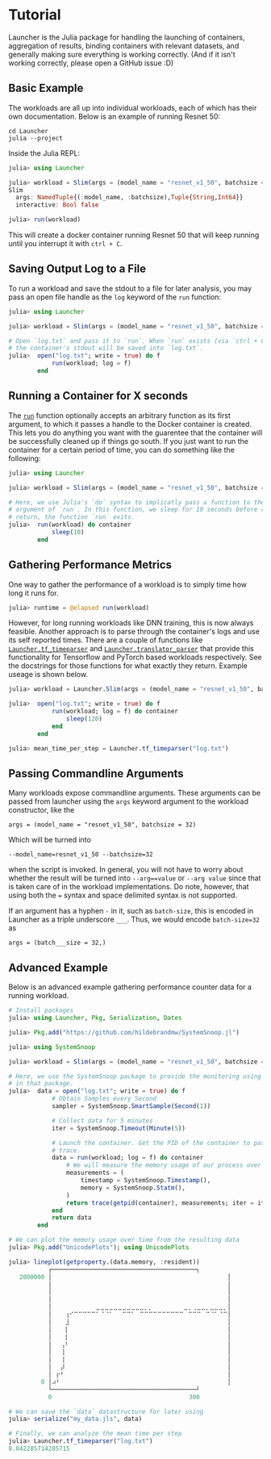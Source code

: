 # Tutorial

Launcher is the Julia package for handling the launching of containers, aggregation of 
results, binding containers with relevant datasets, and generally making sure everything is 
working correctly. (And if it isn't working correctly, please open a GitHub issue :D)

## Basic Example

The workloads are all up into individual workloads, each of which has their own documentation.
Below is an example of running Resnet 50:
```
cd Launcher
julia --project
```
Inside the Julia REPL:
```julia
julia> using Launcher

julia> workload = Slim(args = (model_name = "resnet_v1_50", batchsize = 32))
Slim
  args: NamedTuple{(:model_name, :batchsize),Tuple{String,Int64}}
  interactive: Bool false

julia> run(workload)
```
This will create a docker container running Resnet 50 that will keep running until you
interrupt it with `ctrl + C`.

## Saving Output Log to a File

To run a workload and save the stdout to a file for later analysis, you may pass an open
file handle as the `log` keyword of the `run` function:

```julia
julia> using Launcher

julia> workload = Slim(args = (model_name = "resnet_v1_50", batchsize = 32))

# Open `log.txt` and pass it to `run`. When `run` exists (via `ctrl + C` or other means),
# the container's stdout will be saved into `log.txt`.
julia>  open("log.txt"; write = true) do f
            run(workload; log = f)
        end
```

## Running a Container for X seconds

The [`run`](@ref) function optionally accepts an arbitrary function as its first argument,
to which it passes a handle to the Docker container is created. This lets you do anything
you want with the guarentee that the container will be successfully cleaned up if things
go south. If you just want to run the container for a certain period of time, you can
do something like the following:

```julia
julia> using Launcher

julia> workload = Slim(args = (model_name = "resnet_v1_50", batchsize = 32))

# Here, we use Julia's `do` syntax to implicatly pass a function to the first
# argument of `run`. In this function, we sleep for 10 seconds before returning. When we
# return, the function `run` exits.
julia>  run(workload) do container
            sleep(10)
        end
```

## Gathering Performance Metrics

One way to gather the performance of a workload is to simply time how long it runs for.
```julia
julia> runtime = @elapsed run(workload)
```
However, for long running workloads like DNN training, this is now always feasible. Another
approach is to parse through the container's logs and use its self reported times. There
are a couple of functions like [`Launcher.tf_timeparser`](@ref) and 
[`Launcher.translator_parser`](@ref) that provide this functionality for Tensorflow and 
PyTorch based workloads respectively. See the docstrings for those functions for what 
exactly they return. Example useage is shown below.
```julia
julia> workload = Launcher.Slim(args = (model_name = "resnet_v1_50", batchsize = 32))

julia>  open("log.txt"; write = true) do f
            run(workload; log = f) do container
                sleep(120)
            end
        end

julia> mean_time_per_step = Launcher.tf_timeparser("log.txt")
```

## Passing Commandline Arguments

Many workloads expose commandline arguments. These arguments can be passed from launcher
using the `args` keyword argument to the workload constructor, like the
```
args = (model_name = "resnet_v1_50", batchsize = 32)
```
Which will be turned into
```
--model_name=resnet_v1_50 --batchsize=32
```
when the script is invoked. In general, you will not have to worry about whether the result
will be turned into `--arg==value` or `--arg value` since that is taken care of in the
workload implementations. Do note, however, that using both the `=` syntax and
space delimited syntax is not supported.

If an argument has a hyphen `-` in it, such as `batch-size`, this is encoded in Launcher
as a triple underscore `___`. Thus, we would encode `batch-size=32` as
```
args = (batch___size = 32,)
``` 


## Advanced Example

Below is an advanced example gathering performance counter data for a running workload.

```julia
# Install packages
julia> using Launcher, Pkg, Serialization, Dates

julia> Pkg.add("https://github.com/hildebrandmw/SystemSnoop.jl")

julia> using SystemSnoop

julia> workload = Slim(args = (model_name = "resnet_v1_50", batchsize = 32))

# Here, we use the SystemSnoop package to provide the monitoring using the `trace` funciton
# in that package.
julia>  data = open("log.txt"; write = true) do f 
            # Obtain Samples every Second
            sampler = SystemSnoop.SmartSample(Second(1))

            # Collect data for 5 minutes
            iter = SystemSnoop.Timeout(Minute(5))

            # Launch the container. Get the PID of the container to pass to `trace` and then
            # trace.
            data = run(workload; log = f) do container
                # We will measure the memory usage of our process over time.
                measurements = (
                    timestamp = SystemSnoop.Timestamp(),
                    memory = SystemSnoop.Statm(),
                )
                return trace(getpid(container), measurements; iter = iter, sampletime = sampler)
            end
            return data
        end

# We can plot the memory usage over time from the resulting data
julia> Pkg.add("UnicodePlots"); using UnicodePlots

julia> lineplot(getproperty.(data.memory, :resident))
           ┌────────────────────────────────────────┐
   2000000 │⠀⠀⠀⠀⠀⠀⠀⠀⠀⠀⠀⠀⠀⠀⠀⠀⠀⠀⠀⠀⠀⠀⠀⠀⠀⠀⠀⠀⠀⠀⠀⠀⠀⠀⠀⠀⠀⠀⠀⠀│
           │⠀⠀⠀⠀⠀⠀⠀⠀⠀⠀⠀⠀⠀⠀⠀⠀⠀⠀⠀⠀⠀⠀⠀⠀⠀⠀⠀⠀⠀⠀⠀⠀⠀⠀⠀⠀⠀⠀⠀⠀│
           │⠀⠀⠀⠀⠀⠀⠀⠀⠀⠀⠀⠀⠀⠀⠀⠀⠀⠀⠀⠀⠀⠀⠀⠀⠀⠀⠀⠀⠀⠀⠀⠀⠀⠀⠀⠀⠀⠀⠀⠀│
           │⠀⠀⠀⠀⠀⠀⠀⠀⠀⠀⠀⠀⠀⠀⠀⠀⠀⠀⠀⠀⠀⠀⠀⠀⠀⠀⠀⠀⠀⠀⠀⠀⠀⠀⠀⠀⠀⠀⠀⠀│
           │⠀⠀⠀⠀⠀⠀⠀⠀⠀⠀⣀⣀⣀⣀⣀⣀⣀⣀⣀⣀⣀⡀⡀⠀⠀⠀⠀⠀⠀⠀⣀⡀⢀⣀⣀⡀⣀⣀⣀⡀│
           │⠀⠀⠀⢰⠊⠉⠉⠉⠉⠉⠁⠈⠈⠁⠀⠀⠉⠉⠁⠀⠉⠉⠉⠉⠉⠉⠉⠉⠉⠉⠀⠉⠉⠉⠀⠉⠈⠁⠈⠉│
           │⠀⠀⠀⣸⠀⠀⠀⠀⠀⠀⠀⠀⠀⠀⠀⠀⠀⠀⠀⠀⠀⠀⠀⠀⠀⠀⠀⠀⠀⠀⠀⠀⠀⠀⠀⠀⠀⠀⠀⠀│
           │⠀⠀⠀⡇⠀⠀⠀⠀⠀⠀⠀⠀⠀⠀⠀⠀⠀⠀⠀⠀⠀⠀⠀⠀⠀⠀⠀⠀⠀⠀⠀⠀⠀⠀⠀⠀⠀⠀⠀⠀│
           │⠀⠀⠀⡇⠀⠀⠀⠀⠀⠀⠀⠀⠀⠀⠀⠀⠀⠀⠀⠀⠀⠀⠀⠀⠀⠀⠀⠀⠀⠀⠀⠀⠀⠀⠀⠀⠀⠀⠀⠀│
           │⠀⠀⢠⠃⠀⠀⠀⠀⠀⠀⠀⠀⠀⠀⠀⠀⠀⠀⠀⠀⠀⠀⠀⠀⠀⠀⠀⠀⠀⠀⠀⠀⠀⠀⠀⠀⠀⠀⠀⠀│
           │⠀⠀⢸⠀⠀⠀⠀⠀⠀⠀⠀⠀⠀⠀⠀⠀⠀⠀⠀⠀⠀⠀⠀⠀⠀⠀⠀⠀⠀⠀⠀⠀⠀⠀⠀⠀⠀⠀⠀⠀│
           │⠀⠀⢸⠀⠀⠀⠀⠀⠀⠀⠀⠀⠀⠀⠀⠀⠀⠀⠀⠀⠀⠀⠀⠀⠀⠀⠀⠀⠀⠀⠀⠀⠀⠀⠀⠀⠀⠀⠀⠀│
           │⠀⠀⡼⠀⠀⠀⠀⠀⠀⠀⠀⠀⠀⠀⠀⠀⠀⠀⠀⠀⠀⠀⠀⠀⠀⠀⠀⠀⠀⠀⠀⠀⠀⠀⠀⠀⠀⠀⠀⠀│
           │⠀⡖⠃⠀⠀⠀⠀⠀⠀⠀⠀⠀⠀⠀⠀⠀⠀⠀⠀⠀⠀⠀⠀⠀⠀⠀⠀⠀⠀⠀⠀⠀⠀⠀⠀⠀⠀⠀⠀⠀│
         0 │⠴⠃⠀⠀⠀⠀⠀⠀⠀⠀⠀⠀⠀⠀⠀⠀⠀⠀⠀⠀⠀⠀⠀⠀⠀⠀⠀⠀⠀⠀⠀⠀⠀⠀⠀⠀⠀⠀⠀⠀│
           └────────────────────────────────────────┘
           0                                      300

# We can save the `data` datastructure for later using
julia> serialize("my_data.jls", data)

# Finally, we can analyze the mean time per step
julia> Launcher.tf_timeparser("log.txt")
8.042285714285715
```
